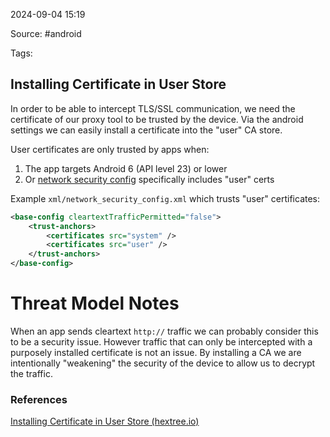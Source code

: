 
2024-09-04 15:19

Source: #android 

Tags: 
## Installing Certificate in User Store

In order to be able to intercept TLS/SSL communication, we need the certificate of our proxy tool to be trusted by the device. Via the android settings we can easily install a certificate into the "user" CA store.

User certificates are only trusted by apps when:

1. The app targets Android 6 (API level 23) or lower
2. Or [network security config](https://developer.android.com/privacy-and-security/security-config) specifically includes "user" certs

Example `xml/network_security_config.xml` which trusts "user" certificates:

```xml
<base-config cleartextTrafficPermitted="false">
    <trust-anchors>
        <certificates src="system" />
        <certificates src="user" />
    </trust-anchors>
</base-config>
```

# Threat Model Notes

When an app sends cleartext `http://` traffic we can probably consider this to be a security issue. However traffic that can only be intercepted with a purposely installed certificate is not an issue. By installing a CA we are intentionally "weakening" the security of the device to allow us to decrypt the traffic.


### References
[Installing Certificate in User Store (hextree.io)](https://app.hextree.io/courses/network-interception/ssl-interception/installing-certificate-in-user-store)
